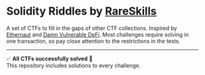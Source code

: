 # Solidity Riddles by [RareSkills](https://www.rareskills.io)

A set of CTFs to fill in the gaps of other CTF collections. Inspired by [Ethernaut](https://ethernaut.openzeppelin.com/) and [Damn Vulnerable DeFi](https://damnvulnerabledefi.xyz/). Most challenges require solving in one transaction, so pay close attention to the restrictions in the tests.

---

✅ **All CTFs successfully solved** 🎉  
This repository includes solutions to every challenge.

